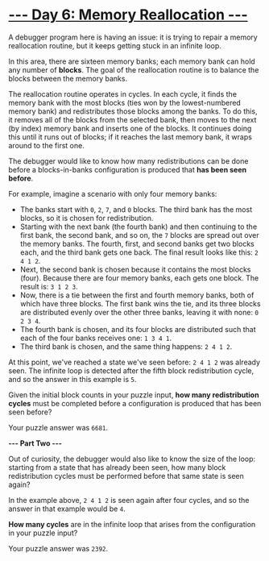 # [--- Day 6: Memory Reallocation ---](http://adventofcode.com/2017/day/6)

A debugger program here is having an issue: it is trying to repair a memory reallocation routine, but it keeps getting stuck in an infinite loop.

In this area, there are sixteen memory banks; each memory bank can hold any number of **blocks**. The goal of the reallocation routine is to balance the blocks between the memory banks.

The reallocation routine operates in cycles. In each cycle, it finds the memory bank with the most blocks (ties won by the lowest-numbered memory bank) and redistributes those blocks among the banks. To do this, it removes all of the blocks from the selected bank, then moves to the next (by index) memory bank and inserts one of the blocks. It continues doing this until it runs out of blocks; if it reaches the last memory bank, it wraps around to the first one.

The debugger would like to know how many redistributions can be done before a blocks-in-banks configuration is produced that **has been seen before**.

For example, imagine a scenario with only four memory banks:

- The banks start with ``0``, ``2``, ``7``, and ``0`` blocks. The third bank has the most blocks, so it is chosen for redistribution.
- Starting with the next bank (the fourth bank) and then continuing to the first bank, the second bank, and so on, the ``7`` blocks are spread out over the memory banks. The fourth, first, and second banks get two blocks each, and the third bank gets one back. The final result looks like this: ``2 4 1 2``.
- Next, the second bank is chosen because it contains the most blocks (four). Because there are four memory banks, each gets one block. The result is: ``3 1 2 3``.
- Now, there is a tie between the first and fourth memory banks, both of which have three blocks. The first bank wins the tie, and its three blocks are distributed evenly over the other three banks, leaving it with none: ``0 2 3 4``.
- The fourth bank is chosen, and its four blocks are distributed such that each of the four banks receives one: ``1 3 4 1``.
- The third bank is chosen, and the same thing happens: ``2 4 1 2``.

At this point, we've reached a state we've seen before: ``2 4 1 2`` was already seen. The infinite loop is detected after the fifth block redistribution cycle, and so the answer in this example is ``5``.

Given the initial block counts in your puzzle input, **how many redistribution cycles** must be completed before a configuration is produced that has been seen before?

Your puzzle answer was ``6681``.

**--- Part Two ---**

Out of curiosity, the debugger would also like to know the size of the loop: starting from a state that has already been seen, how many block redistribution cycles must be performed before that same state is seen again?

In the example above, ``2 4 1 2`` is seen again after four cycles, and so the answer in that example would be ``4``.

**How many cycles** are in the infinite loop that arises from the configuration in your puzzle input?

Your puzzle answer was ``2392``.